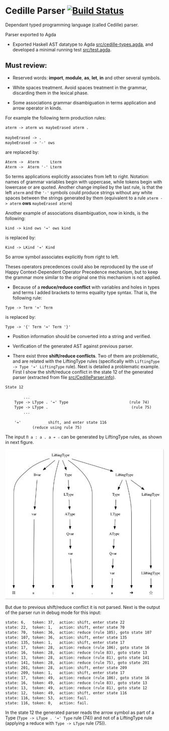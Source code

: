 # Cedille Parser [![Build Status](https://travis-ci.org/ernius/cedilleparser.svg?branch=master)](https://travis-ci.org/ernius/cedilleparser)

Dependant typed programming language (called Cedille) parser.

Parser exported to Agda
  * Exported Haskell AST datatype to Agda [src/cedille-types.agda](src/cedille-types.agda), and developed a minimal running test [src/test.agda](src/test.agda).

## Must review:

* Reserved words: **import**, **module**, **as**, **let**, **in** and other several symbols.

* White spaces treatment. Avoid spaces treatment in the grammar, discarding them in the lexical phase.

* Some associations grammar disambiguation in terms application and arrow operator in kinds.

For example the following term production rules:

```
aterm -> aterm ws maybeErased aterm .

maybeErased -> .
maybeErased -> '-' ows 
```
are replaced by:

```
Aterm ->  Aterm     Lterm
Aterm ->  Aterm '-' Lterm
```

So terms applications explicitly associates from left to right. Notation: names of grammar variables begin with uppercase, while tokens begin with lowercase or are quoted. Another change implied by the last rule, is that the left `aterm` and the `'-'` symbols could produce strings without any white spaces between the strings generated by them (equivalent to a rule `aterm -> aterm` **ows** `maybeErased aterm`)

Another example of associations disambiguation, now in kinds, is the following:

```
kind -> kind ows '➔' ows kind
```

is replaced by:

```
Kind -> LKind '➔' Kind
```

So arrow symbol associates explicitly from right to left.

Theses operators precedences could also be reproduced by the use of Happy Context-Dependent Operator Precedence mechanism, but to keep the grammar more similar to the original one this mechanism is not applied.
   
* Because of a **reduce/reduce conflict** with variables and holes in types and terms I added brackets to terms equality type syntax. That is, the following rule:

```
Type -> Term '≃' Term
```

is replaced by:

```
Type -> '{' Term '≃' Term '}'
```
  
* Position information should be converted into a string and verified.

* Verification of the generated AST against previous parser.

* There exist three **shift/reduce conflicts**. Two of them are problematic, and are related with the LiftingType rules (specifically with `LiftingType -> Type '➔' LiftingType` rule). Next is detailed a problematic example. First I show the shift/reduce conflict in the state 12 of the generated parser (extracted from file [src/CedilleParser.info](src/CedilleParser.info)).

```
State 12

        ...
	Type -> LType . '➔' Type                           (rule 74)
	Type -> LType .                                     (rule 75)
        ...
	
	'➔'            shift, and enter state 116
			(reduce using rule 75)
```

The input `Π a : a . a ➔ ☆` can be generated by LiftingType rules, as shown in next figure.

![Derivation image](doc/conflicts/derivation.jpg)

But due to previous shift/reduce conflict it is not parsed. Next is the output of the parser run in debug mode for this input:

```
state: 6,	token: 37,	action: shift, enter state 22
state: 22,	token: 1,	action: shift, enter state 70
state: 70,	token: 36,	action: reduce (rule 105), goto state 107
state: 107,	token: 36,	action: shift, enter state 135
state: 135,	token: 1,	action: shift, enter state 17
state: 17,	token: 28,	action: reduce (rule 106), goto state 16
state: 16,	token: 28,	action: reduce (rule 83), goto state 13
state: 13,	token: 28,	action: reduce (rule 81), goto state 141
state: 141,	token: 28,	action: reduce (rule 75), goto state 201
state: 201,	token: 28,	action: shift, enter state 209
state: 209,	token: 1,	action: shift, enter state 17
state: 17,	token: 49,	action: reduce (rule 106), goto state 16
state: 16,	token: 49,	action: reduce (rule 83), goto state 13
state: 13,	token: 49,	action: reduce (rule 81), goto state 12
state: 12,	token: 49,	action: shift, enter state 116
state: 116,	token: 53,	action: fail.
state: 116,	token: 0,	action: fail.
```

In the state 12 the generated parser reads the arrow symbol as part of a Type (`Type -> LType . '➔' Type` rule (74)) and not of a LiftingType rule (applying a reduce with `Type -> LType` rule (75)).

